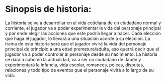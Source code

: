 # Sinopsis de historia:
La historia se va a desarrollar en al vida cotidiana de un ciudadano normal y corriente, el jugador va a poder experimentar la vida del personaje principal y por ende elegir las acciones que este podría llegar a hacer. Cada elección que haga el jugador, lo llevará a una situación acorde a su elección. La trama de esta historia será que el jugador vivirá la vida del personaje principal de principio a una edad prematura/adulta, eso querrá decir que el jugador va a poder controlar al personaje desde su nacimiento. La historia se dará a cabo en la actualidad, va a ser un ciudadano de Japón y experimentará la infancia, vida escolar, romances, peleas, disputas, relaciones y todo tipo de eventos que el personaje vivirá a lo largo de su vida.
